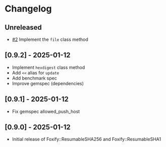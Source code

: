# Changelog

## Unreleased

- [#2](https://github.com/orlon-pro/foxify/issues/2#issue-2782741001) Implement the `file` class method 

## [0.9.2] - 2025-01-12

- Implement `hexdigest` class method
- Add `<<` alias for `update`
- Add benchmark spec
- Improve gemspec (dependencies)

## [0.9.1] - 2025-01-12

- Fix gemspec allowed_push_host

## [0.9.0] - 2025-01-12

- Initial release of Foxify::ResumableSHA256 and Foxify::ResumableSHA1

